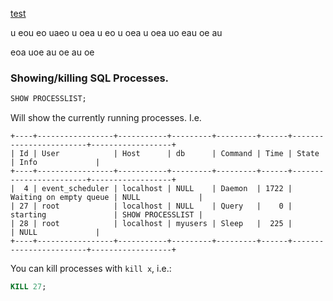 [test](#showingkilling-sql-processes)






u
eou
eo
uaeo
u
oea
u
eo
u
oea
u
oea
uo
eau
oe
au

eoa
uoe
au
oe
au
oe





### Showing/killing SQL Processes.

```sql
SHOW PROCESSLIST;
```
Will show the currently running processes. I.e.

```
+----+-----------------+-----------+---------+---------+------+------------------------+------------------+
| Id | User            | Host      | db      | Command | Time | State                  | Info             |
+----+-----------------+-----------+---------+---------+------+------------------------+------------------+
|  4 | event_scheduler | localhost | NULL    | Daemon  | 1722 | Waiting on empty queue | NULL             |
| 27 | root            | localhost | NULL    | Query   |    0 | starting               | SHOW PROCESSLIST |
| 28 | root            | localhost | myusers | Sleep   |  225 |                        | NULL             |
+----+-----------------+-----------+---------+---------+------+------------------------+------------------+
```

You can kill processes with `kill x`, i.e.:

```sql
KILL 27;
```

